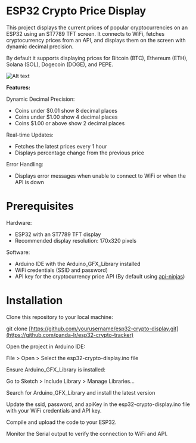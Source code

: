 # ESP32 Crypto Price Display

This project displays the current prices of popular cryptocurrencies on an ESP32 using an ST7789 TFT screen. It connects to WiFi, fetches cryptocurrency prices from an API, and displays them on the screen with dynamic decimal precision. 

By default it supports displaying prices for Bitcoin (BTC), Ethereum (ETH), Solana (SOL), Dogecoin (DOGE), and PEPE.

![Alt text](https://utfs.io/f/tZrGIXv7R3Npr3rCzhMKvHMOLbISWJni5XQzZ39T6xkNaPFy)

**Features:**


Dynamic Decimal Precision:

  - Coins under $0.01 show 8 decimal places  
  - Coins under $1.00 show 4 decimal places  
  - Coins $1.00 or above show 2 decimal places
  
Real-time Updates:

  - Fetches the latest prices every 1 hour  
  - Displays percentage change from the previous price

Error Handling:

- Displays error messages when unable to connect to WiFi or when the API is down

# Prerequisites

Hardware:

- ESP32 with an ST7789 TFT display
- Recommended display resolution: 170x320 pixels

Software:

- Arduino IDE with the Arduino_GFX_Library installed
- WiFi credentials (SSID and password)
- API key for the cryptocurrency price API (By default using [api-ninjas](https://api-ninjas.com/))

# Installation

Clone this repository to your local machine:

git clone [https://github.com/yourusername/esp32-crypto-display.git](https://github.com/panda-lr/esp32-crypto-tracker)

Open the project in Arduino IDE:

File > Open > Select the esp32-crypto-display.ino file

Ensure Arduino_GFX_Library is installed:

Go to Sketch > Include Library > Manage Libraries...

Search for Arduino_GFX_Library and install the latest version

Update the ssid, password, and apiKey in the esp32-crypto-display.ino file with your WiFi credentials and API key.

Compile and upload the code to your ESP32.

Monitor the Serial output to verify the connection to WiFi and API.

